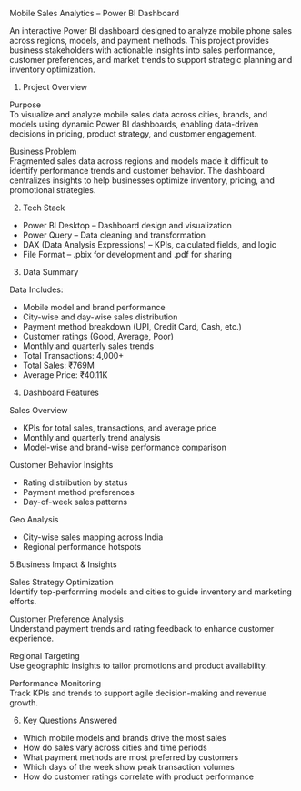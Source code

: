 Mobile Sales Analytics – Power BI Dashboard

An interactive Power BI dashboard designed to analyze mobile phone sales across regions, models, and payment methods. This project provides business stakeholders with actionable insights into sales performance, customer preferences, and market trends to support strategic planning and inventory optimization.



 1. Project Overview

Purpose  
To visualize and analyze mobile sales data across cities, brands, and models using dynamic Power BI dashboards, enabling data-driven decisions in pricing, product strategy, and customer engagement.

Business Problem  
Fragmented sales data across regions and models made it difficult to identify performance trends and customer behavior. The dashboard centralizes insights to help businesses optimize inventory, pricing, and promotional strategies.


 2. Tech Stack

- Power BI Desktop – Dashboard design and visualization  
- Power Query – Data cleaning and transformation  
- DAX (Data Analysis Expressions) – KPIs, calculated fields, and logic  
- File Format – .pbix for development and .pdf for sharing


 3. Data Summary

Data Includes:
- Mobile model and brand performance  
- City-wise and day-wise sales distribution  
- Payment method breakdown (UPI, Credit Card, Cash, etc.)  
- Customer ratings (Good, Average, Poor)  
- Monthly and quarterly sales trends  
- Total Transactions: 4,000+  
- Total Sales: ₹769M  
- Average Price: ₹40.11K


 4. Dashboard Features

Sales Overview
- KPIs for total sales, transactions, and average price  
- Monthly and quarterly trend analysis  
- Model-wise and brand-wise performance comparison

Customer Behavior Insights
- Rating distribution by status  
- Payment method preferences  
- Day-of-week sales patterns

Geo Analysis
- City-wise sales mapping across India  
- Regional performance hotspots

5.Business Impact & Insights

Sales Strategy Optimization  
Identify top-performing models and cities to guide inventory and marketing efforts.

Customer Preference Analysis  
Understand payment trends and rating feedback to enhance customer experience.

Regional Targeting  
Use geographic insights to tailor promotions and product availability.

Performance Monitoring  
Track KPIs and trends to support agile decision-making and revenue growth.

6. Key Questions Answered

- Which mobile models and brands drive the most sales  
- How do sales vary across cities and time periods  
- What payment methods are most preferred by customers  
- Which days of the week show peak transaction volumes  
- How do customer ratings correlate with product performance

